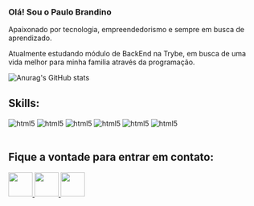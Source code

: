 ### Olá! Sou o Paulo Brandino
Apaixonado por tecnologia, empreendedorismo e sempre em busca de aprendizado.

Atualmente estudando módulo de BackEnd na Trybe, em busca de uma vida melhor para minha familia através da programação.

![Anurag's GitHub stats](https://github-readme-stats.vercel.app/api?username=paulobrandino&show_icons=true&theme=dracula)

## Skills:

<div style='display: inline_block'>
    <img align='center' alt='html5' src='https://img.shields.io/badge/HTML5-E34F26?style=for-the-badge&logo=html5&logoColor=white'>
    <img align='center' alt='html5' src='https://img.shields.io/badge/CSS3-1572B6?style=for-the-badge&logo=css3&logoColor=white'>
    <img align='center' alt='html5' src='https://img.shields.io/badge/JavaScript-F7DF1E?style=for-the-badge&logo=javascript&logoColor=black'>
    <img align='center' alt='html5' src='https://img.shields.io/badge/React-20232A?style=for-the-badge&logo=react&logoColor=61DAFB'>
    <img align='center' alt='html5' src='https://img.shields.io/badge/Node.js-43853D?style=for-the-badge&logo=node.js&logoColor=white'>
    <img align='center' alt='html5' src='https://img.shields.io/badge/MySQL-00000F?style=for-the-badge&logo=mysql&logoColor=white'>

</div>
<br/>

## Fique a vontade para entrar em contato: 
<div style='display: inline_block' target='_blank'>

<a href='https://www.linkedin.com/in/paulo-brandino'/>
  <img src="https://i.ibb.co/Kx2GSrT/linkedin.png" width="48px" height="48px">
</a>
<a href='mailto:contatobrandino@gmail.com'/>
  <img src='https://cdn.icon-icons.com/icons2/730/PNG/512/gmail_icon-icons.com_62758.png' width="48px" height="48px">
</a>
<a href='https://api.whatsapp.com/send?phone=5514998638124'/>
  <img src='https://cdn.icon-icons.com/icons2/1571/PNG/512/1024881-whatsapp_107716.png' width="48px" height="48px">
</a>
</div>
